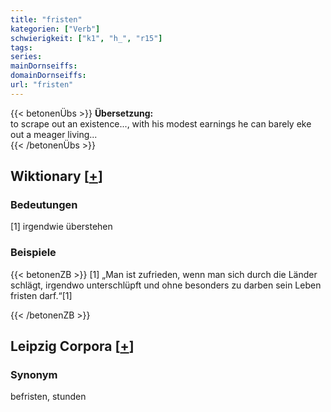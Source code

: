 ```yaml
---
title: "fristen"
kategorien: ["Verb"]
schwierigkeit: ["k1", "h_", "r15"]
tags:
series:
mainDornseiffs:
domainDornseiffs:
url: "fristen"
---
```


{{< betonenÜbs >}}
**Übersetzung:**  
to scrape out an existence..., with his modest earnings he can barely eke out a meager living...  
{{< /betonenÜbs >}}

## Wiktionary [[+](https://de.wiktionary.org/wiki/fristen)]

### Bedeutungen
[1] irgendwie überstehen  

### Beispiele
{{< betonenZB >}}
[1] „Man ist zufrieden, wenn man sich durch die Länder schlägt, irgendwo unterschlüpft und ohne besonders zu darben sein Leben fristen darf.“[1]  

{{< /betonenZB >}}

## Leipzig Corpora [[+](https://corpora.uni-leipzig.de/en/res?word=fristen&corpusId=deu_newscrawl-public_2018)]


### Synonym
befristen, stunden

